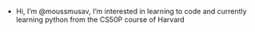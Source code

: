 - Hi, I’m @moussmusav,
I’m interested in learning to code and
currently learning python from the CS50P course of Harvard

<!---
moussmusav/moussmusav is a ✨ special ✨ repository because its `README.md` (this file) appears on your GitHub profile.
You can click the Preview link to take a look at your changes.
--->
